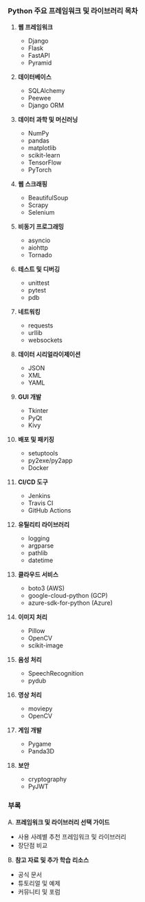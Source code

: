 ### Python 주요 프레임워크 및 라이브러리 목차

1. **웹 프레임워크**
   - Django
   - Flask
   - FastAPI
   - Pyramid

2. **데이터베이스**
   - SQLAlchemy
   - Peewee
   - Django ORM

3. **데이터 과학 및 머신러닝**
   - NumPy
   - pandas
   - matplotlib
   - scikit-learn
   - TensorFlow
   - PyTorch

4. **웹 스크래핑**
   - BeautifulSoup
   - Scrapy
   - Selenium

5. **비동기 프로그래밍**
   - asyncio
   - aiohttp
   - Tornado

6. **테스트 및 디버깅**
   - unittest
   - pytest
   - pdb

7. **네트워킹**
   - requests
   - urllib
   - websockets

8. **데이터 시리얼라이제이션**
   - JSON
   - XML
   - YAML

9. **GUI 개발**
   - Tkinter
   - PyQt
   - Kivy

10. **배포 및 패키징**
    - setuptools
    - py2exe/py2app
    - Docker

11. **CI/CD 도구**
    - Jenkins
    - Travis CI
    - GitHub Actions

12. **유틸리티 라이브러리**
    - logging
    - argparse
    - pathlib
    - datetime

13. **클라우드 서비스**
    - boto3 (AWS)
    - google-cloud-python (GCP)
    - azure-sdk-for-python (Azure)

14. **이미지 처리**
    - Pillow
    - OpenCV
    - scikit-image

15. **음성 처리**
    - SpeechRecognition
    - pydub

16. **영상 처리**
    - moviepy
    - OpenCV

17. **게임 개발**
    - Pygame
    - Panda3D

18. **보안**
    - cryptography
    - PyJWT

### 부록
A. **프레임워크 및 라이브러리 선택 가이드**
   - 사용 사례별 추천 프레임워크 및 라이브러리
   - 장단점 비교

B. **참고 자료 및 추가 학습 리소스**
   - 공식 문서
   - 튜토리얼 및 예제
   - 커뮤니티 및 포럼

